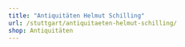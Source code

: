```yaml
---
title: "Antiquitäten Helmut Schilling"
url: /stuttgart/antiquitaeten-helmut-schilling/
shop: Antiquitäten
---
```


